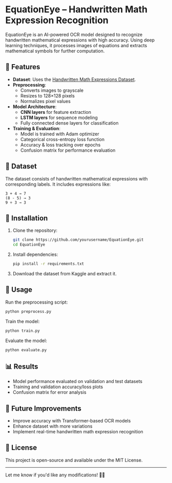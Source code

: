 # 


# EquationEye – Handwritten Math Expression Recognition  

EquationEye is an AI-powered OCR model designed to recognize handwritten mathematical expressions with high accuracy. Using deep learning techniques, it processes images of equations and extracts mathematical symbols for further computation.  

## 📌 Features  
- **Dataset**: Uses the [Handwritten Math Expressions Dataset](https://www.kaggle.com/datasets/govindaramsriram/handwritten-math-expressions-dataset).  
- **Preprocessing**:  
  - Converts images to grayscale  
  - Resizes to 128×128 pixels  
  - Normalizes pixel values  
- **Model Architecture**:  
  - **CNN layers** for feature extraction  
  - **LSTM layers** for sequence modeling  
  - Fully connected dense layers for classification  
- **Training & Evaluation**:  
  - Model is trained with Adam optimizer  
  - Categorical cross-entropy loss function  
  - Accuracy & loss tracking over epochs  
  - Confusion matrix for performance evaluation  

## 📂 Dataset  
The dataset consists of handwritten mathematical expressions with corresponding labels. It includes expressions like:  
```
3 + 4 → 7
(8 - 5) → 3
9 ÷ 3 → 3
```

## 🚀 Installation  
1. Clone the repository:  
   ```bash
   git clone https://github.com/yourusername/EquationEye.git
   cd EquationEye
   ```  
2. Install dependencies:  
   ```bash
   pip install -r requirements.txt
   ```  
3. Download the dataset from Kaggle and extract it.  

## 🔧 Usage  
Run the preprocessing script:  
```bash
python preprocess.py
```  
Train the model:  
```bash
python train.py
```  
Evaluate the model:  
```bash
python evaluate.py
```  

## 📊 Results  
- Model performance evaluated on validation and test datasets  
- Training and validation accuracy/loss plots  
- Confusion matrix for error analysis  

## 🔮 Future Improvements  
- Improve accuracy with Transformer-based OCR models  
- Enhance dataset with more variations  
- Implement real-time handwritten math expression recognition  

## 📜 License  
This project is open-source and available under the MIT License.  

---

Let me know if you'd like any modifications! 🚀👀
